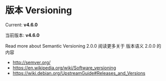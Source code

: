 # 版本 Versioning

Current: **v4.6.0**

当前版本: **v4.6.0**

Read more about Semantic Versioning 2.0.0
阅读更多关于 版本语义 2.0.0 的内容

* [http:\/\/semver.org\/](http://semver.org/)
* [https:\/\/en.wikipedia.org\/wiki\/Software\_versioning](https://en.wikipedia.org/wiki/Software_versioning)
* [https:\/\/wiki.debian.org\/UpstreamGuide\#Releases\_and\_Versions](https://wiki.debian.org/UpstreamGuide#Releases_and_Versions)
